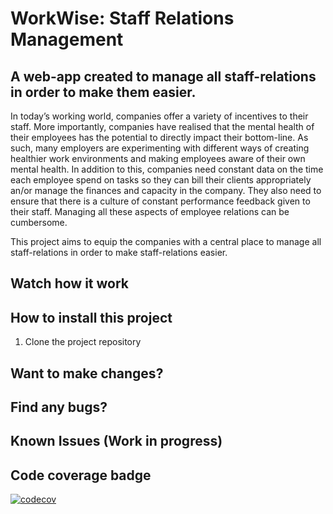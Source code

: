# WorkWise: Staff Relations Management

## A web-app created to manage all staff-relations in order to make them easier.

In today’s working world, companies offer a variety of incentives to their staff. More importantly,
companies have realised that the mental health of their employees has the potential to directly
impact their bottom-line. As such, many employers are experimenting with different ways of
creating healthier work environments and making employees aware of their own mental health.
In addition to this, companies need constant data on the time each employee spend on tasks so
they can bill their clients appropriately an/or manage the finances and capacity in the company.
They also need to ensure that there is a culture of constant performance feedback given to their
staff. Managing all these aspects of employee relations can be cumbersome.

This project aims to equip the companies with a central place to manage all staff-relations in
order to make staff-relations easier.


## Watch how it work


## How to install this project
1. Clone the project repository

## Want to make changes?


## Find any bugs?


## Known Issues (Work in progress)


## Code coverage badge
[![codecov](https://codecov.io/gh/2551250/workwise/branch/main/graph/badge.svg?token=tgJ21h3C6e)](https://codecov.io/gh/2551250/workwise)
